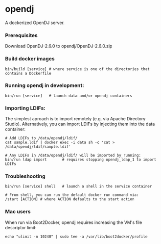 opendj
======

A dockerized OpenDJ server.

### Prerequisites

Download OpenDJ-2.6.0 to opendj/OpenDJ-2.6.0.zip

### Build docker images

    bin/build [service] # where service is one of the directories that contains a Dockerfile

### Running opendj in development:

    bin/run [service]   # launch data and/or opendj containers

### Importing LDIFs:

The simplest aproach is to import remotely (e.g. via Apache Directory Studio). Alternatively, you can import LDIFs by injecting them into the data container:

    # Add LDIFs to /data/opendj/ldif/
    cat sample.ldif | docker exec -i data sh -c 'cat > /data/opendj/ldif/sample.ldif'
    
    # Any LDIFs in /data/opendj/ldif/ will be imported by running:
    bin/run ldap import       # requires stopping opendj_ldap_1 to import LDIFs

### Troubleshooting

    bin/run [service] shell   # launch a shell in the service container
    
    # From shell, you can run the default docker run command via:
    /start [ACTION] # where ACTION defaults to the start action

### Mac users

When run via Boot2Docker, opendj requires increasing the VM's file descriptor limit:

    echo "ulimit -n 10240" | sudo tee -a /var/lib/boot2docker/profile
